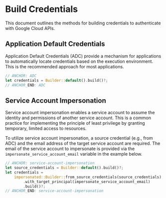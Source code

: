<!-- 
Copyright 2025 Google LLC
Licensed under the Apache License, Version 2.0 (the "License");
you may not use this file except in compliance with the License.
You may obtain a copy of the License at
    https://www.apache.org/licenses/LICENSE-2.0
Unless required by applicable law or agreed to in writing, software
distributed under the License is distributed on an "AS IS" BASIS,
WITHOUT WARRANTIES OR CONDITIONS OF ANY KIND, either express or implied.
See the License for the specific language governing permissions and
limitations under the License.
-->

# Build Credentials

This document outlines the methods for building credentials to authenticate with Google Cloud APIs.

## Application Default Credentials

Application Default Credentials (ADC) provide a mechanism for applications to automatically locate credentials based on the execution environment. This is the recommended approach for most applications.

```rust
// ANCHOR: ADC
let credentials = Builder::default().build()?;
// ANCHOR_END: ADC
```

## Service Account Impersonation

Service account impersonation enables a service account to assume the identity and permissions of another service account. This is a common practice for implementing the principle of least privilege by granting temporary, limited access to resources.

To utilize service account impersonation, a source credential (e.g., from ADC) and the email address of the target service account are required. The email of the service account to impersonate is provided via the `impersonate_service_account_email` variable in the example below.

```rust
// ANCHOR: service-account-impersonation
let source_credentials = Builder::default().build()?;
let credentials =
    impersonated::Builder::from_source_credentials(source_credentials)
        .with_target_principal(impersonate_service_account_email)
        .build()?;
// ANCHOR_END: service-account-impersonation
```
